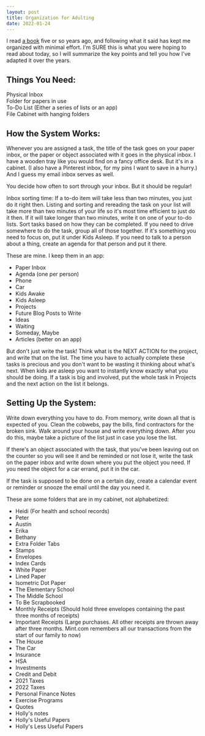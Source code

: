 ```yaml
---
layout: post
title: Organization for Adulting
date: 2022-01-24
---
```


I read [a book](https://www.amazon.com/Getting-Things-Done-Stress-Free-Productivity/dp/0143126563/ref=asc_df_0143126563/?tag=hyprod-20&linkCode=df0&hvadid=316997822370&hvpos=&hvnetw=g&hvrand=11460042095207890123&hvpone=&hvptwo=&hvqmt=&hvdev=c&hvdvcmdl=&hvlocint=&hvlocphy=9052229&hvtargid=pla-433810154056&psc=1) five or so years ago, and following what it said has kept me organized with minimal effort. I'm SURE this is what you were hoping to read about today, so I will summarize the key points and tell you how I've adapted it over the years.

Things You Need:
---
Physical Inbox  
Folder for papers in use   
To-Do List (Either a series of lists or an app)  
File Cabinet with hanging folders  

How the System Works:
---
Whenever you are assigned a task, the title of the task goes on your paper inbox, or the paper or object associated with it goes in the physical inbox. I have a wooden tray like you would find on a fancy office desk. But it's in a cabinet. (I also have a Pinterest inbox, for my pins I want to save in a hurry.) And I guess my email inbox serves as well.

You decide how often to sort through your inbox. But it should be regular! 

Inbox sorting time: If a to-do item will take less than two minutes, you just do it right then. Listing and sorting and rereading the task on your list will take more than two minutes of your life so it's most time efficient to just do it then. If it will take longer than two minutes, write it on one of your to-do lists. Sort tasks based on how they can be completed. If you need to drive somewhere to do the task, group all of those together. If it's something you need to focus on, put it under Kids Asleep. If you need to talk to a person about a thing, create an agenda for that person and put it there. 

These are mine. I keep them in an app:
* Paper Inbox
* Agenda (one per person)
* Phone
* Car
* Kids Awake
* Kids Asleep
* Projects
* Future Blog Posts to Write
* Ideas
* Waiting
* Someday, Maybe
* Articles (better on an app)

But don't just write the task!  Think what is the NEXT ACTION for the project, and write that on the list. The time you have to actually complete these tasks is precious and you don't want to be wasting it thinking about what's next. When kids are asleep you want to instantly know exactly what you should be doing. If a task is big and involved, put the whole task in Projects and the next action on the list it belongs.

Setting Up the System:
---
Write down everything you have to do. From memory, write down all that is expected of you. Clean the cobwebs, pay the bills, find contractors for the broken sink. Walk around your house and write everything down. After you do this, maybe take a picture of the list just in case you lose the list. 

If there's an object associated with the task, that you've been leaving out on the counter so you will see it and be reminded or not lose it, write the task on the paper inbox and write down where you put the object you need. If you need the object for a car errand, put it in the car. 

If the task is supposed to be done on a certain day, create a calendar event or reminder or snooze the email until the day you need it. 

These are some folders that are in my cabinet, not alphabetized:
* Heidi (For health and school records)
* Peter
* Austin
* Erika
* Bethany
* Extra Folder Tabs
* Stamps
* Envelopes
* Index Cards
* White Paper
* Lined Paper
* Isometric Dot Paper
* The Elementary School
* The Middle School
* To Be Scrapbooked
* Monthly Receipts (Should hold three envelopes containing the past three months of receipts)
* Important Receipts (Large purchases. All other receipts are thrown away after three months. Mint.com remembers all our transactions from the start of our family to now)
* The House
* The Car
* Insurance
* HSA
* Investments
* Credit and Debit
* 2021 Taxes
* 2022 Taxes
* Personal Finance Notes
* Exercise Programs
* Quotes
* Holly's notes
* Holly's Useful Papers
* Holly's Less Useful Papers
